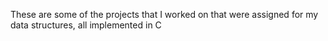 These are some of the projects that I worked on that
were assigned for my data structures, all implemented in C
